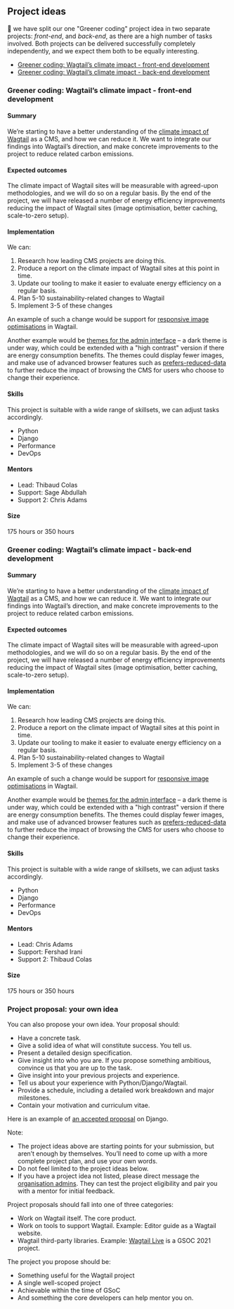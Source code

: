 ## Project ideas

🚧 we have split our one "Greener coding" project idea in two separate projects: _front-end_, and _back-end_, as there are a high number of tasks involved. Both projects can be delivered successfully completely independently, and we expect them both to be equally interesting.

- [Greener coding: Wagtail’s climate impact - front-end development](#greener-coding-wagtails-climate-impact---front-end-development)
- [Greener coding: Wagtail’s climate impact - back-end development](#greener-coding-wagtails-climate-impact---back-end-development)

### Greener coding: Wagtail’s climate impact - front-end development

#### Summary

We’re starting to have a better understanding of the [climate impact of Wagtail](https://github.com/wagtail/wagtail/discussions/8843) as a CMS, and how we can reduce it. We want to integrate our findings into Wagtail’s direction, and make concrete improvements to the project to reduce related carbon emissions.

#### Expected outcomes

The climate impact of Wagtail sites will be measurable with agreed-upon methodologies, and we will do so on a regular basis. By the end of the project, we will have released a number of energy efficiency improvements reducing the impact of Wagtail sites (image optimisation, better caching, scale-to-zero setup).

#### Implementation

We can:

1. Research how leading CMS projects are doing this.
2. Produce a report on the climate impact of Wagtail sites at this point in time.
3. Update our tooling to make it easier to evaluate energy efficiency on a regular basis.
4. Plan 5-10 sustainability-related changes to Wagtail
5. Implement 3-5 of these changes

An example of such a change would be support for [responsive image optimisations](https://github.com/wagtail/rfcs/pull/71) in Wagtail.

Another example would be [themes for the admin interface](https://github.com/wagtail/wagtail/issues/10056) – a dark theme is under way, which could be extended with a "high contrast" version if there are energy consumption benefits. The themes could display fewer images, and make use of advanced browser features such as [prefers-reduced-data](https://developer.mozilla.org/en-US/docs/Web/CSS/@media/prefers-reduced-data) to further reduce the impact of browsing the CMS for users who choose to change their experience.

#### Skills

This project is suitable with a wide range of skillsets, we can adjust tasks accordingly.

- Python
- Django
- Performance
- DevOps

#### Mentors

- Lead: Thibaud Colas
- Support: Sage Abdullah
- Support 2: Chris Adams

#### Size

175 hours or 350 hours

### Greener coding: Wagtail’s climate impact - back-end development

#### Summary

We’re starting to have a better understanding of the [climate impact of Wagtail](https://github.com/wagtail/wagtail/discussions/8843) as a CMS, and how we can reduce it. We want to integrate our findings into Wagtail’s direction, and make concrete improvements to the project to reduce related carbon emissions.

#### Expected outcomes

The climate impact of Wagtail sites will be measurable with agreed-upon methodologies, and we will do so on a regular basis. By the end of the project, we will have released a number of energy efficiency improvements reducing the impact of Wagtail sites (image optimisation, better caching, scale-to-zero setup).

#### Implementation

We can:

1. Research how leading CMS projects are doing this.
2. Produce a report on the climate impact of Wagtail sites at this point in time.
3. Update our tooling to make it easier to evaluate energy efficiency on a regular basis.
4. Plan 5-10 sustainability-related changes to Wagtail
5. Implement 3-5 of these changes

An example of such a change would be support for [responsive image optimisations](https://github.com/wagtail/rfcs/pull/71) in Wagtail.

Another example would be [themes for the admin interface](https://github.com/wagtail/wagtail/issues/10056) – a dark theme is under way, which could be extended with a "high contrast" version if there are energy consumption benefits. The themes could display fewer images, and make use of advanced browser features such as [prefers-reduced-data](https://developer.mozilla.org/en-US/docs/Web/CSS/@media/prefers-reduced-data) to further reduce the impact of browsing the CMS for users who choose to change their experience.

#### Skills

This project is suitable with a wide range of skillsets, we can adjust tasks accordingly.

- Python
- Django
- Performance
- DevOps

#### Mentors

- Lead: Chris Adams
- Support: Fershad Irani
- Support 2: Thibaud Colas

#### Size

175 hours or 350 hours

### Project proposal: your own idea

You can also propose your own idea. Your proposal should:

- Have a concrete task.
- Give a solid idea of what will constitute success. You tell us.
- Present a detailed design specification.
- Give insight into who you are. If you propose something ambitious, convince us that you are up to the task.
- Give insight into your previous projects and experience.
- Tell us about your experience with Python/Django/Wagtail.
- Provide a schedule, including a detailed work breakdown and major milestones.
- Contain your motivation and curriculum vitae.

Here is an example of [an accepted proposal](https://gist.github.com/chrismedrela/82cbda8d2a78a280a129) on Django.

Note:

- The project ideas above are starting points for your submission, but aren’t enough by themselves. You’ll need to come up with a more complete project plan, and use your own words.
- Do not feel limited to the project ideas below.
- If you have a project idea not listed, please direct message the [organisation admins](#organisation-admins). They can test the project eligibility and pair you with a mentor for initial feedback.

Project proposals should fall into one of three categories:

- Work on Wagtail itself. The core product.
- Work on tools to support Wagtail. Example: Editor guide as a Wagtail website.
- Wagtail third-party libraries. Example: [Wagtail Live](https://github.com/wagtail/wagtail-live) is a GSOC 2021 project.

The project you propose should be:

- Something useful for the Wagtail project
- A single well-scoped project
- Achievable within the time of GSoC
- And something the core developers can help mentor you on.
